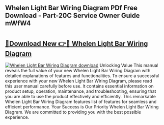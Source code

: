 ## Whelen Light Bar Wiring Diagram PDf Free Download - Part-20C Service Owner Guide mWfW4

# <h2><a href="http://dfrpyjg.blite.top/?on=Whelen+Light+Bar+Wiring+Diagram">🔗Download New 👉🔴 Whelen Light Bar Wiring Diagram</a></h2>

[![Whelen Light Bar Wiring Diagram download](https://i.imgur.com/lujVjoI.png)](http://dfrpyjg.blite.top/?on=Whelen+Light+Bar+Wiring+Diagram)
Unlocking Value This manual reveals the full value of your new Whelen Light Bar Wiring Diagram with detailed explanations of features and functionalities. To ensure a successful experience with your new Whelen Light Bar Wiring Diagram, please read this user manual carefully before use. It contains essential information on product setup, operation, maintenance, and troubleshooting, ensuring that you are able to use the product effectively and efficiently. This remarkable Whelen Light Bar Wiring Diagram features list of features for seamless and efficient performance. Your Success is Our Priority Whelen Light Bar Wiring Diagram. We are committed to providing you with the best possible experience.
